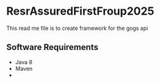 # ResrAssuredFirstFroup2025
This read me file is to create framework for the gogs api
## Software Requirements
- Java 8
- Maven
- 